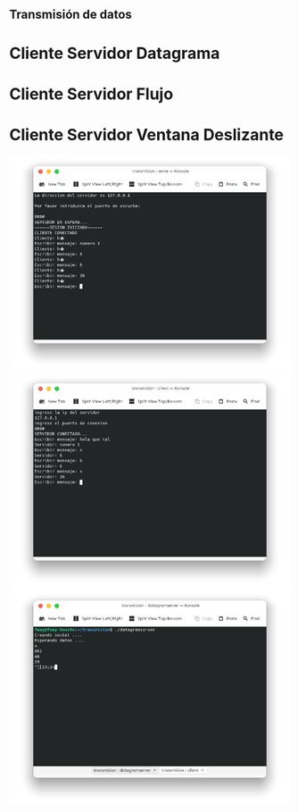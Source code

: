 ## Transmisión de datos

# Cliente Servidor Datagrama
# Cliente Servidor Flujo
# Cliente Servidor Ventana Deslizante

![App](77.png)
![Roller](66.png)
![Rollerc](8.png)
